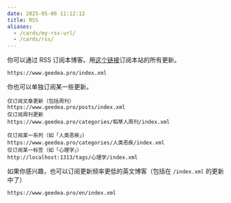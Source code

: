 ```yaml
---
date: 2025-05-06 11:12:12
title: RSS
aliases:
  - /cards/my-rss-url/
  - /cards/rss/
---
```


你可以通过 RSS 订阅本博客。用[这个链接](/index.xml)订阅本站的所有更新。

```
https://www.geedea.pro/index.xml
```

你也可以单独订阅某一些更新。

```
仅订阅文章更新（包括周刊）
https://www.geedea.pro/posts/index.xml
仅订阅周刊更新
https://www.geedea.pro/categories/稻草人周刊/index.xml
```

```
仅订阅某一系列（如「人类恶疾」）
https://www.geedea.pro/categories/人类恶疾/index.xml
仅订阅某一标签（如「心理学」）
http://localhost:1313/tags/心理学/index.xml
```

如果你感兴趣，也可以订阅更新频率更低的英文博客（包括在 `/index.xml` 的更新中了）

```
https://www.geedea.pro/en/index.xml
```
